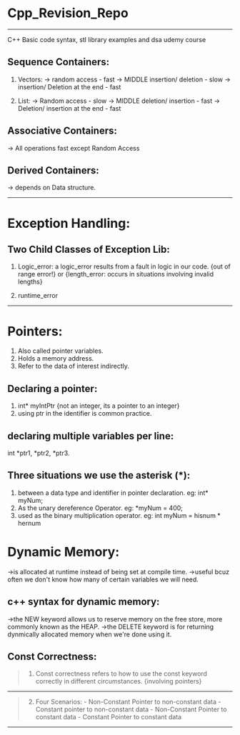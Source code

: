# Cpp_Revision_Repo
-----------------------------------------------------------------------------------------
C++ Basic code syntax, stl library examples and dsa udemy course

## Sequence Containers: 
1. Vectors: 
-> random access - fast
-> MIDDLE insertion/ deletion - slow
-> insertion/ Deletion at the end - fast

2. List: 
-> Random access - slow
-> MIDDLE deletion/ insertion - fast
-> Deletion/ insertion at the end - fast

## Associative Containers:
-> All operations fast except Random Access

## Derived Containers:
-> depends on Data structure.

----------------------------------------------------------------------------------------
# Exception Handling:
## Two Child Classes of Exception Lib:
1. Logic_error:
    a logic_error results from a fault in logic in our code. 
    {out of range error!} 
    or
    {length_error: occurs in situations involving invalid lengths}

2. runtime_error

----------------------------------------------------------------------------------------

# Pointers:
1. Also called pointer variables.
2. Holds a memory address.
3. Refer to the data of interest indirectly.

## Declaring a pointer:
1. int* myIntPtr {not an integer, its a pointer to an integer}
2. using ptr in the identifier is common practice.

## declaring multiple variables per line:
int *ptr1, *ptr2, *ptr3.

## Three situations we use the asterisk (*):
1. between a data type and identifier in pointer declaration.
    eg: int* myNum;
2. As the unary dereference Operator.
    eg: *myNum = 400;
3. used as the binary multiplication operator.
    eg: int myNum = hisnum * hernum

# Dynamic Memory:
->is allocated at runtime instead of being set at compile time.
->useful bcuz often we don't know how many of certain variables we will need.

## c++ syntax for dynamic memory:
->the NEW keyword allows us to reserve memory on the free store, more commonly known as the HEAP.
->the DELETE keyword is for returning dynmically allocated memory when we're done using it.

 Const Correctness:
---
>1. Const correctness refers to how to use the const keyword correctly in different circumstances.
{involving pointers}
---
>2. Four Scenarios:
    - Non-Constant Pointer to non-constant data
    - Constant pointer to non-constant data
    - Non-Constant Pointer to constant data
    - Constant Pointer to constant data
---